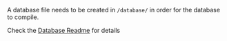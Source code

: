 A database file needs to be created in `/database/` in order for the database to compile.

Check the [Database Readme](./database/README.md) for details
